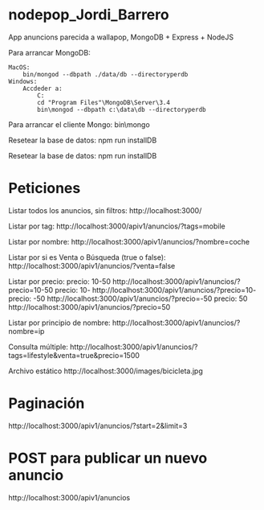 # nodepop_Jordi_Barrero
App anuncions parecida a wallapop, MongoDB + Express + NodeJS


Para arrancar MongoDB:

    MacOS:
        bin/mongod --dbpath ./data/db --directoryperdb
    Windows:
        Accdeder a:
            C:
            cd "Program Files"\MongoDB\Server\3.4
            bin\mongod --dbpath c:\data\db --directoryperdb


Para arrancar el cliente Mongo:
    bin\mongo


Resetear la base de datos:
    npm run installDB


Resetear la base de datos:
npm run installDB





# Peticiones

Listar todos los anuncios, sin filtros:
    http://localhost:3000/

Listar por tag:
    http://localhost:3000/apiv1/anuncios/?tags=mobile

Listar por nombre:
    http://localhost:3000/apiv1/anuncios/?nombre=coche

Listar por si es Venta o Búsqueda (true o false):
    http://localhost:3000/apiv1/anuncios/?venta=false

Listar por precio:
    precio: 10-50
        http://localhost:3000/apiv1/anuncios/?precio=10-50
    precio: 10-
        http://localhost:3000/apiv1/anuncios/?precio=10-
    precio: -50
        http://localhost:3000/apiv1/anuncios/?precio=-50
    precio: 50
        http://localhost:3000/apiv1/anuncios/?precio=50

Listar por principio de nombre:
    http://localhost:3000/apiv1/anuncios/?nombre=ip

Consulta múltiple:
http://localhost:3000/apiv1/anuncios/?tags=lifestyle&venta=true&precio=1500

Archivo estático
http://localhost:3000/images/bicicleta.jpg

# Paginación
http://localhost:3000/apiv1/anuncios/?start=2&limit=3


# POST para publicar un nuevo anuncio
http://localhost:3000/apiv1/anuncios


